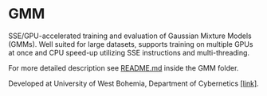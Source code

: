 GMM
===

SSE/GPU-accelerated training and evaluation of Gaussian Mixture Models (GMMs).
Well suited for large datasets, supports training on multiple GPUs at once and CPU speed-up utilizing SSE instructions and multi-threading.

For more detailed description see [README.md](https://github.com/GMMTeam/GMM/blob/master/GMM/README.md) inside the GMM folder.

Developed at University of West Bohemia, Department of Cybernetics [[link]](http://www.kky.zcu.cz/en/sw/gmm-estimator).
